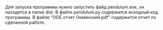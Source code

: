 Для запуска программы нужно запустить файд pendulum.exe, он находится в папке dist.
В файле pendulum.py содержится исходный код программы.
В файле "ODE отчет Окмянский.pdf" содержится отчет по сделанной работе.
